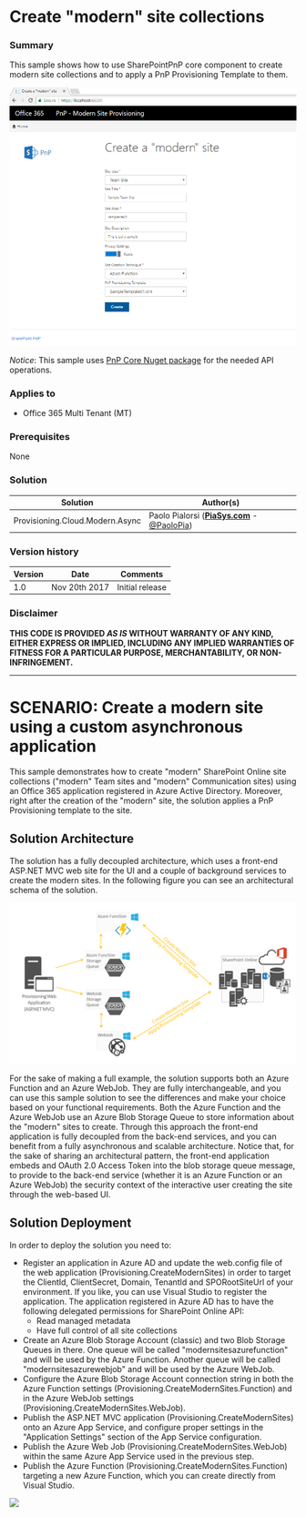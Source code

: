 # Create "modern" site collections #

### Summary ###
This sample shows how to use SharePointPnP core component to create modern site collections and to apply a PnP Provisioning Template to them.

![The Web UI of the Provisioning sample application](./images/Provisioning.Cloud.Modern.Async-Web-UI.png)

*Notice*: This sample uses [PnP Core Nuget package](https://github.com/SharePoint/PnP-Sites-Core) for the needed API operations.

### Applies to ###
-  Office 365 Multi Tenant (MT)

### Prerequisites ###
None

### Solution ###
Solution | Author(s)
---------|----------
Provisioning.Cloud.Modern.Async | Paolo Pialorsi (**[PiaSys.com](https://piasys.com/)** - [@PaoloPia](https://twitter.com/PaoloPia))

### Version history ###
Version  | Date | Comments
---------| -----| --------
1.0  | Nov 20th 2017 | Initial release

### Disclaimer ###
**THIS CODE IS PROVIDED *AS IS* WITHOUT WARRANTY OF ANY KIND, EITHER EXPRESS OR IMPLIED, INCLUDING ANY IMPLIED WARRANTIES OF FITNESS FOR A PARTICULAR PURPOSE, MERCHANTABILITY, OR NON-INFRINGEMENT.**


----------
# SCENARIO: Create a modern site using a custom asynchronous application #
This sample demonstrates how to create "modern" SharePoint Online site collections ("modern" Team sites and "modern" Communication sites) using an Office 365 application registered in Azure Active Directory. Moreover, right after the creation of the "modern" site, the solution applies a PnP Provisioning template to the site.

## Solution Architecture ##
The solution has a fully decoupled architecture, which uses a front-end ASP.NET MVC web site for the UI and a couple of background services to create the modern sites. In the following figure you can see an architectural schema of the solution.

![The Web UI of the Provisioning sample application](./images/Provisioning.Cloud.Modern.Async.Architecture.png)

For the sake of making a full example, the solution supports both an Azure Function and an Azure WebJob. They are fully interchangeable, and you can use this sample solution to see the differences and make your choice based on your functional requirements. Both the Azure Function and the Azure WebJob use an Azure Blob Storage Queue to store information about the "modern" sites to create. Through this approach the front-end application is fully decoupled from the back-end services, and you can benefit from a fully asynchronous and scalable architecture.
Notice that, for the sake of sharing an architectural pattern, the front-end application embeds and OAuth 2.0 Access Token into the blob storage queue message, to provide to the back-end service (whether it is an Azure Function or an Azure WebJob) the security context of the interactive user creating the site through the web-based UI.

## Solution Deployment ##
In order to deploy the solution you need to:
* Register an application in Azure AD and update the web.config file of the web application (Provisioning.CreateModernSites) in order to target the ClientId, ClientSecret, Domain, TenantId and SPORootSiteUrl of your environment. If you like, you can use Visual Studio to register the application. The application registered in Azure AD has to have the following delegated permissions for SharePoint Online API:
    * Read managed metadata
    * Have full control  of all site collections
* Create an Azure Blob Storage Account (classic) and two Blob Storage Queues in there. One queue will be called "modernsitesazurefunction" and will be used by the Azure Function. Another queue will be called "modernsitesazurewebjob" and will be used by the Azure WebJob. 
* Configure the Azure Blob Storage Account connection string in both the Azure Function settings (Provisioning.CreateModernSites.Function) and  in the Azure WebJob settings (Provisioning.CreateModernSites.WebJob).
* Publish the ASP.NET MVC application (Provisioning.CreateModernSites) onto an Azure App Service, and configure proper settings in the "Application Settings" section of the App Service configuration.
* Publish the Azure Web Job (Provisioning.CreateModernSites.WebJob) within the same Azure App Service used in the  previous step.
* Publish the Azure Function (Provisioning.CreateModernSites.Function) targeting a new Azure Function, which you can create directly from Visual Studio.

<img src="https://telemetry.sharepointpnp.com/pnp/samples/Provisioning.Cloud.Modern.Async" />